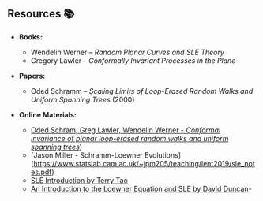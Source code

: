 ## Resources 📚

- **Books:**
  - Wendelin Werner – *Random Planar Curves and SLE Theory*
  - Gregory Lawler – *Conformally Invariant Processes in the Plane*
  
- **Papers:**
  - Oded Schramm – *Scaling Limits of Loop-Erased Random Walks and Uniform Spanning Trees* (2000)

- **Online Materials:**
  - [Oded Schram, Greg Lawler, Wendelin Werner - *Conformal invariance of planar loop-erased
random walks and uniform spanning trees*](https://arxiv.org/pdf/math/0112234))
  - [Jason Miller - Schramm-Loewner Evolutions] (https://www.statslab.cam.ac.uk/~jpm205/teaching/lent2019/sle_notes.pdf)
  - [SLE Introduction by Terry Tao](https://terrytao.wordpress.com/2007/03/15/guest-post-by-scott-sheffield-introduction-to-sle/)
  - [An Introduction to the Loewner Equation and SLE by David Duncan](https://users.math.msu.edu/users/duncan42/SLEIntro.pdf)-
